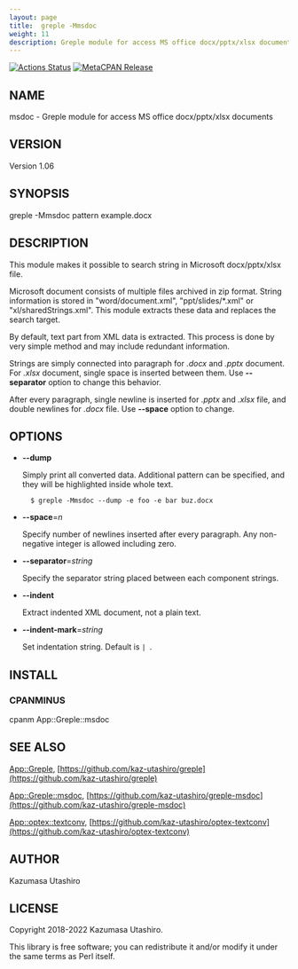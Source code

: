 ```yaml
---
layout: page
title:  greple -Mmsdoc
weight: 11
description: Greple module for access MS office docx/pptx/xlsx documents
---
```


[![Actions Status](https://github.com/kaz-utashiro/greple-msdoc/workflows/test/badge.svg)](https://github.com/kaz-utashiro/greple-msdoc/actions) [![MetaCPAN Release](https://badge.fury.io/pl/App-Greple-msdoc.svg)](https://metacpan.org/release/App-Greple-msdoc)
## NAME

msdoc - Greple module for access MS office docx/pptx/xlsx documents

## VERSION

Version 1.06

## SYNOPSIS

greple -Mmsdoc pattern example.docx

## DESCRIPTION

This module makes it possible to search string in Microsoft
docx/pptx/xlsx file.

Microsoft document consists of multiple files archived in zip format.
String information is stored in "word/document.xml",
"ppt/slides/\*.xml" or "xl/sharedStrings.xml".  This module extracts
these data and replaces the search target.

By default, text part from XML data is extracted.  This process is
done by very simple method and may include redundant information.

Strings are simply connected into paragraph for _.docx_ and _.pptx_
document.  For _.xlsx_ document, single space is inserted between
them.  Use **--separator** option to change this behavior.

After every paragraph, single newline is inserted for _.pptx_ and
_.xlsx_ file, and double newlines for _.docx_ file.  Use
**--space** option to change.

## OPTIONS

- **--dump**

    Simply print all converted data.  Additional pattern can be specified,
    and they will be highlighted inside whole text.

        $ greple -Mmsdoc --dump -e foo -e bar buz.docx

- **--space**=_n_

    Specify number of newlines inserted after every paragraph.  Any
    non-negative integer is allowed including zero.

- **--separator**=_string_

    Specify the separator string placed between each component strings.

- **--indent**

    Extract indented XML document, not a plain text.

- **--indent-mark**=_string_

    Set indentation string.  Default is `| `.

## INSTALL

### CPANMINUS

cpanm App::Greple::msdoc

## SEE ALSO

[App::Greple](https://metacpan.org/pod/App%3A%3AGreple),
[https://github.com/kaz-utashiro/greple](https://github.com/kaz-utashiro/greple)

[App::Greple::msdoc](https://metacpan.org/pod/App%3A%3AGreple%3A%3Amsdoc),
[https://github.com/kaz-utashiro/greple-msdoc](https://github.com/kaz-utashiro/greple-msdoc)

[App::optex::textconv](https://metacpan.org/pod/App%3A%3Aoptex%3A%3Atextconv),
[https://github.com/kaz-utashiro/optex-textconv](https://github.com/kaz-utashiro/optex-textconv)

## AUTHOR

Kazumasa Utashiro

## LICENSE

Copyright 2018-2022 Kazumasa Utashiro.

This library is free software; you can redistribute it and/or modify
it under the same terms as Perl itself.
